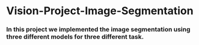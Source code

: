 # Vision-Project-Image-Segmentation

### In this project we implemented the image segmentation using three different models for three different task.




